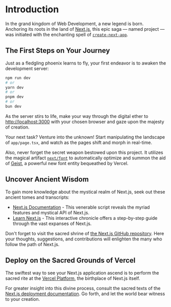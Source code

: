 # Introduction

In the grand kingdom of Web Development, a new legend is born. Anchoring its roots in the land of [Next.js](https://nextjs.org), this epic saga — named project — was initiated with the enchanting spell of [`create-next-app`](https://nextjs.org/docs/app/api-reference/cli/create-next-app).

## The First Steps on Your Journey

Just as a fledgling phoenix learns to fly, your first endeavor is to awaken the development server:

```bash
npm run dev
# or
yarn dev
# or
pnpm dev
# or
bun dev
```

As the server stirs to life, make your way through the digital ether to [http://localhost:3000](http://localhost:3000) with your chosen browser and gaze upon the majesty of creation.

Your next task? Venture into the unknown! Start manipulating the landscape of `app/page.tsx`, and watch as the pages shift and morph in real-time.

Also, never forget the secret weapon bestowed upon this project. It utilizes the magical artifact [`next/font`](https://nextjs.org/docs/app/building-your-application/optimizing/fonts) to automatically optimize and summon the aid of [Geist](https://vercel.com/font), a powerful new font entity bequeathed by Vercel. 

## Uncover Ancient Wisdom

To gain more knowledge about the mystical realm of Next.js, seek out these ancient tomes and transcripts:

- [Next.js Documentation](https://nextjs.org/docs) - This venerable script reveals the myriad features and mystical API of Next.js.
- [Learn Next.js](https://nextjs.org/learn) - This interactive chronicle offers a step-by-step guide through the vast expanses of Next.js.

Don't forget to visit the sacred shrine of [the Next.js GitHub repository](https://github.com/vercel/next.js). Here your thoughts, suggestions, and contributions will enlighten the many who follow the path of Next.js.

## Deploy on the Sacred Grounds of Vercel

The swiftest way to see your Next.js application ascend is to perform the sacred rite at the [Vercel Platform](https://vercel.com/new?utm_medium=default-template&filter=next.js&utm_source=create-next-app&utm_campaign=create-next-app-readme), the birthplace of Next.js itself.

For greater insight into this divine process, consult the sacred texts of the [Next.js deployment documentation](https://nextjs.org/docs/app/building-your-application/deploying). Go forth, and let the world bear witness to your creation.
